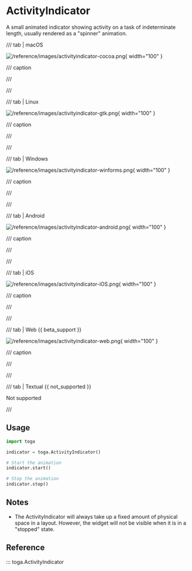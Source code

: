 # ActivityIndicator

A small animated indicator showing activity on a task of indeterminate length, usually rendered as a "spinner" animation.

/// tab | macOS

![/reference/images/activityindicator-cocoa.png](/reference/images/activityindicator-cocoa.png){ width="100" }

/// caption

///

<!-- TODO: Update alt text -->

///

/// tab | Linux

![/reference/images/activityindicator-gtk.png](/reference/images/activityindicator-gtk.png){ width="100" }

/// caption

///

<!-- TODO: Update alt text -->

///

/// tab | Windows

![/reference/images/activityindicator-winforms.png](/reference/images/activityindicator-winforms.png){ width="100" }

/// caption

///

<!-- TODO: Update alt text -->

///

/// tab | Android

![/reference/images/activityindicator-android.png](/reference/images/activityindicator-iOS.png){ width="100" }

/// caption

///

///

/// tab | iOS

![/reference/images/activityindicator-iOS.png](/reference/images/activityindicator-iOS.png){ width="100" }

/// caption

///

<!-- TODO: Update alt text -->

///

/// tab | Web {{ beta_support }}

![/reference/images/activityindicator-web.png](/reference/images/activityindicator-web.png){ width="100" }

/// caption

///

<!-- TODO: Update alt text -->

///

/// tab | Textual {{ not_supported }}

Not supported

///

## Usage

```python
import toga

indicator = toga.ActivityIndicator()

# Start the animation
indicator.start()

# Stop the animation
indicator.stop()
```

## Notes

- The ActivityIndicator will always take up a fixed amount of physical space in a layout. However, the widget will not be visible when it is in a "stopped" state.

## Reference

::: toga.ActivityIndicator
